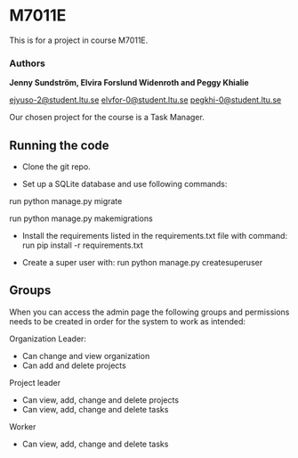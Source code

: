# M7011E
This is for a project in course M7011E. 

### Authors
**Jenny Sundström, Elvira Forslund Widenroth and Peggy Khialie**

ejyuso-2@student.ltu.se elvfor-0@student.ltu.se pegkhi-0@student.ltu.se

Our chosen project for the course is a Task Manager.


## Running the code

- Clone the git repo. 

- Set up a SQLite database and use following commands:
  
run python manage.py migrate

run python manage.py makemigrations

- Install the requirements listed in the requirements.txt file with command:
run pip install -r requirements.txt

- Create a super user with:
run python manage.py createsuperuser 

## Groups

When you can access the admin page the following groups and permissions needs to be created in order for the system to work as intended:

Organization Leader:
- Can change and view organization
- Can add and delete projects


Project leader
- Can view, add, change and delete projects
- Can view, add, change and delete tasks


Worker
- Can view, add, change and delete tasks






